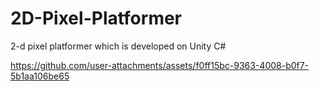 # 2D-Pixel-Platformer
2-d pixel platformer which is developed on Unity C# 

https://github.com/user-attachments/assets/f0ff15bc-9363-4008-b0f7-5b1aa106be65

